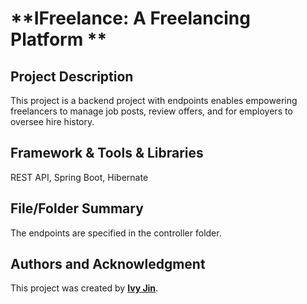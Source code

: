 # **IFreelance: A Freelancing Platform **

## **Project Description**

This project is a backend project with endpoints enables empowering freelancers to manage job posts, review offers, and for employers to oversee hire history.
## **Framework & Tools & Libraries**

REST API, Spring Boot, Hibernate

## **File/Folder Summary**

The endpoints are specified in the controller folder.

## **Authors and Acknowledgment**

This project was created by **[Ivy Jin](https://github.com/IvyKim2023)**.
